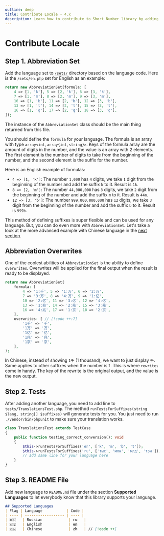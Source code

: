 ```yaml
---
outline: deep
title: Contribute Locale - 4.x
description: Learn how to contribute to Short Number library by adding a new locale
---
```


# Contribute Locale

## Step 1. Abbreviation Set
Add the language set to [`/sets/`](https://github.com/short-number/short-number/blob/main/sets) directory based on the language code. Here is the `/sets/en.php` set for English as an example:

```php
return new AbbreviationSet(formula: [
    4 => [1, 'k'], 5 => [2, 'k'], 6 => [3, 'k'],
    7 => [1, 'm'], 8 => [2, 'm'], 9 => [3, 'm'],
    10 => [1, 'b'], 11 => [2, 'b'], 12 => [3, 'b'],
    13 => [1, 't'], 14 => [2, 't'], 15 => [3, 't'],
    16 => [1, 'q'], 17 => [2, 'q'], 18 => [3, 'q'],
]);
```

The instance of the `AbbreviationSet` class should be the main thing returned from this file.

You should define the `formula` for your language. The formula is an array with type `array<int,array{int,string}>`. Keys of the formula array are the amount of digits in the number, and the value is an array with 2 elements. The first element is the number of digits to take from the beginning of the number, and the second element is the suffix for the number.

Here is an English example of formulas:
- `4 => [1, 'k']`: The number `1,000` has `4` digits, we take `1` digit from the beginning of the number and add the suffix `k` to it. Result is `1k`.
- `8 => [2, 'm']`: The number `44,000,000` has `8` digits, we take `2` digit from the beginning of the number and add the suffix `m` to it. Result is `44m`.
- `12 => [3, 'b']`: The number `999,000,000,000` has `12` digits, we take `3` digit from the beginning of the number and add the suffix `b` to it. Result is `999b`.

This method of defining suffixes is super flexible and can be used for any language. But, you can do even more with `AbbreviationSet`. Let's take a look at the more advanced example with Chinese language in the [next section](#abbreviation-overwrites).

## Abbreviation Overwrites
One of the coolest abilities of `AbbreviationSet` is the ability to define `overwrites`. Overwrites will be applied for the final output when the result is ready to be displayed.

```php
return new AbbreviationSet(
    formula: [
        4 => '1:千', 5 => '1:万', 6 => '2:万',
        7 => '3:万', 8 => '4:万', 9 => '1:亿',
        10 => '2:亿', 11 => '3:亿', 12 => '4:亿',
        13 => '1:兆', 14 => '2:兆', 15 => '3:兆',
        16 => '4:兆', 17 => '1:京', 18 => '2:京',
    ],
    overwrites: [ // [!code ++:7]
        '1千' => '千',
        '1万' => '万',
        '1亿' => '亿',
        '1兆' => '兆',
        '1京' => '京',
    ],
);
```

In Chinese, instead of showing `1千` (1 thousand), we want to just display `千`. Same applies to other suffixes when the number is 1. This is where `rewrites` come in handy. The key of the rewrite is the original output, and the value is the new output.

## Step 2. Tests
After adding another language, you need to add line to `tests/TranslationsTest.php`. The method `runTestsForSuffixes(string $lang, string[] $suffixes)` will generate tests for you. You just need to run `./vendor/bin/phpunit` to make sure your translation works.

```php
class TranslationsTest extends TestCase
{
    public function testing_correct_conversion(): void
    {
        $this->runTestsForSuffixes('en', ['k', 'm', 'b', 't']);
        $this->runTestsForSuffixes('ru', ['тыс', 'млн', 'млд', 'трн']);
        // add same line for your language here
    }
}
```

## Step 3. README File
Add new language to `README.md` file under the section **Supported Languages** to let everybody know that this library supports your language.

```md
## Supported Languages
| Flag | Language           | Code |
| ---- | ------------------ | ---- |
| 🇷🇺   | Russian            | ru   |
| 🇬🇧   | English            | en   |
| 🇨🇳   | Chinese            | zh   | // [!code ++]
```